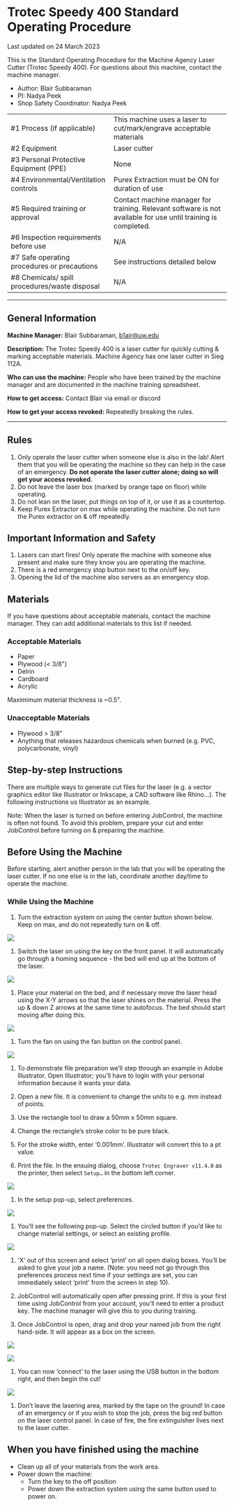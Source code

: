# Trotec Speedy 400 Standard Operating Procedure

Last updated on 24 March 2023

This is the Standard Operating Procedure for the Machine Agency Laser Cutter
(Trotec Speedy 400). For questions about this machine, contact the machine
manager.

- Author: Blair Subbaraman
- PI: Nadya Peek
- Shop Safety Coordinator: Nadya Peek

|                                               |                                                                                                               |
| --------------------------------------------- | ------------------------------------------------------------------------------------------------------------- |
| #1 Process (if applicable)                    | This machine uses a laser to cut/mark/engrave acceptable materials                                            |
| #2 Equipment                                  | Laser cutter                                                                                                  |
| #3 Personal Protective Equipment (PPE)        | None                                                                                                          |
| #4 Environmental/Ventilation controls         | Purex Extraction must be ON for duration of use                                                               |
| #5 Required training or approval              | Contact machine manager for training. Relevant software is not available for use until training is completed. |
| #6 Inspection requirements before use         | N/A                                                                                                           |
| #7 Safe operating procedures or precautions   | See instructions detailed below                                                                               |
| #8 Chemicals/ spill procedures/waste disposal | N/A                                                                                                           |

---

## General Information

**Machine Manager:** Blair Subbaraman, b1air@uw.edu

**Description:** The Trotec Speedy 400 is a laser cutter for quickly cutting &
marking acceptable materials. Machine Agency has one laser cutter in Sieg 112A.

**Who can use the machine:** People who have been trained by the machine manager
and are documented in the machine training spreadsheet.

**How to get access:** Contact Blair via email or discord

**How to get your access revoked:** Repeatedly breaking the rules.

---

## Rules

1. Only operate the laser cutter when someone else is also in the lab! Alert
   them that you will be operating the machine so they can help in the case of
   an emergency. **Do not operate the laser cutter alone; doing so will get your
   access revoked.**
2. Do not leave the laser box (marked by orange tape on floor) while operating.
3. Do not lean on the laser, put things on top of it, or use it as a countertop.
4. Keep Purex Extractor on max while operating the machine. Do not turn the
   Purex extractor on & off repeatedly.

## Important Information and Safety

1. Lasers can start fires! Only operate the machine with someone else present
   and make sure they know you are operating the machine.
2. There is a red emergency stop button next to the on/off key.
3. Opening the lid of the machine also servers as an emergency stop.

## Materials

If you have questions about acceptable materials, contact the machine manager.
They can add additional materials to this list if needed.

### Acceptable Materials

- Paper
- Plywood (< 3/8")
- Delrin
- Cardboard
- Acrylic

Maximimum material thickness is ~0.5".

### Unacceptable Materials

- Plywood > 3/8"
- Anything that releases hazardous chemicals when burned (e.g. PVC,
  polycarbonate, vinyl)

## Step-by-step Instructions

There are multiple ways to generate cut files for the laser (e.g. a vector
graphics editor like Illustrator or Inkscape, a CAD software like Rhino...). The
following instructions us Illustrator as an example.

Note: When the laser is turned on before entering JobControl, the machine
is often not found. To avoid this problem, prepare your cut and enter JobControl 
before turning on & preparing the machine.

## Before Using the Machine

Before starting, alert another person in the lab that you will be operating the
laser cutter. If no one else is in the lab, coordinate another day/time to
operate the machine.

### While Using the Machine

1. Turn the extraction system on using the center button shown below. Keep on
   max, and do not repeatedly turn on & off.

![](images/extraction.png)

1. Switch the laser on using the key on the front panel. It will automatically
   go through a homing sequence - the bed will end up at the bottom of the
   laser.

![](images/key.png)

1. Place your material on the bed, and if necessary move the laser head using
   the X-Y arrows so that the laser shines on the material. Press the up & down
   Z arrows at the same time to autofocus. The bed should start moving after
   doing this.

![](images/autofocus.png)

1. Turn the fan on using the fan button on the control panel.

![](images/fan.png)

1. To demonstrate file preparation we’ll step through an example in Adobe
   Illustrator. Open Illustrator; you’ll have to login with your personal
   information because it wants your data.

2. Open a new file. It is convenient to change the units to e.g. mm instead of
   points.

3. Use the rectangle tool to draw a 50mm x 50mm square.

4. Change the rectangle’s stroke color to be pure black.

5. For the stroke width, enter ‘0.001mm’. Illustrator will convert this to a pt
   value.

6. Print the file. In the ensuing dialog, choose `Trotec Engraver v11.4.0` as
   the printer, then select `Setup…` in the bottom left corner.

![](images/print.png)

1.  In the setup pop-up, select preferences.

![](images/printprefs.png)

1.  You’ll see the following pop-up. Select the circled button if you’d like to
    change material settings, or select an existing profile.

![](images/materialsettings.png)

1.  'X’ out of this screen and select ‘print’ on all open dialog boxes. You’ll
    be asked to give your job a name. (Note: you need not go through this
    preferences process next time if your settings are set, you can immediately
    select ‘print’ from the screen in step 10).

2.  JobControl will automatically open after pressing print. If this is your
    first time using JobControl from your account, you’ll need to enter a
    product key. The machine manager will give this to you during training.

3.  Once JobControl is open, drag and drop your named job from the right
    hand-side. It will appear as a box on the screen.

![](images/jobcontrol.png)

![](images/job.png)

1.  You can now ‘connect’ to the laser using the USB button in the bottom right,
    and then begin the cut!

![](images/sendtomachine.png)

1.  Don’t leave the lasering area, marked by the tape on the ground! In case of
    an emergency or if you wish to stop the job, press the big red button on the
    laser control panel. In case of fire, the fire extinguisher lives next to
    the laser cutter.

## When you have finished using the machine

- Clean up all of your materials from the work area.
- Power down the machine:
  - Turn the key to the off position
  - Power down the extraction system using the same button used to power on.
